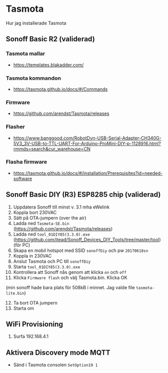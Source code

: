 # Tasmota
Hur jag installerade Tasmota

## Sonoff Basic R2 (validerad)

### Tasmota mallar
* https://templates.blakadder.com/

### Tasmota kommandon
* https://tasmota.github.io/docs/#/Commands

### Firmware
* https://github.com/arendst/Tasmota/releases

### Flasher 
* https://www.banggood.com/RobotDyn-USB-Serial-Adapter-CH340G-5V3_3V-USB-to-TTL-UART-For-Arduino-ProMini-DIY-p-1128916.html?rmmds=search&cur_warehouse=CN

### Flasha firmware
* https://tasmota.github.io/docs/#/installation/Prerequisites?id=needed-software

## Sonoff Basic DIY (R3) ESP8285 chip (validerad)

1. Uppdatera Sonoff till minst v. 3.1 mha eWelink
2. Koppla bort 230VAC
3. Sätt på OTA-jumpern (over the air)
4. Ladda ned ```Tasmota-SE.bin``` (https://github.com/arendst/Tasmota/releases)
5. Ladda ned ```tool_01DIY85(3.3.0).exe``` (https://github.com/itead/Sonoff_Devices_DIY_Tools/tree/master/tool) (för PC)
6. Skapa en mobil hotspot med SSID ```sonoffDiy``` och pw ```20170618sn```
7. Koppla in 230VAC
8. Anslut Tasmota och PC till ```sonoffDiy```
9. Starta ```tool_01DIY85(3.3.0).exe```
10. Kontrollera att Sonoff nås genom att klicka ```on``` och ```off```
11. Klicka ```Firmware flash``` och välj Tasmota.bin. Klicka OK

(min sonoff hade bara plats för 508kB i minnet. Jag valde file ```tasmota-lite.bin```)

12. Ta bort OTA jumpern
13. Starta om

## WiFi Provisioning

1. Surfa 192.168.4.1

## Aktivera Discovery mode MQTT

* Sänd i Tasmota consolen ```SetOption19 1```

